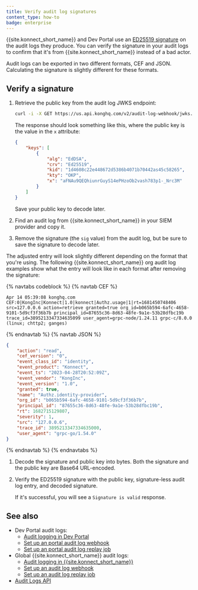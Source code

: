 ```yaml
---
title: Verify audit log signatures
content_type: how-to
badge: enterprise
---
```


{{site.konnect_short_name}} and Dev Portal use an [ED25519 signature](https://ed25519.cr.yp.to/) on the audit logs they produce. You can verify the signature in your audit logs to confirm that it's from {{site.konnect_short_name}} instead of a bad actor.

Audit logs can be exported in two different formats, CEF and JSON. 
Calculating the signature is slightly different for these formats.

## Verify a signature

1. Retrieve the public key from the audit log JWKS endpoint:

    ```sh
    curl -i -X GET https://us.api.konghq.com/v2/audit-log-webhook/jwks.json
    ```

    The response should look something like this, where the public key is 
    the value in the `x` attribute:

    ```json
    {
        "keys": [
            {
                "alg": "EdDSA",
                "crv": "Ed25519",
                "kid": "1d4608c22e448672d5386b4071b70442as45c58265",
                "kty": "OKP",
                "x": "aFNAu9QEQhiunrGuyS14ePHzoOb2vash783p1-_Nrc3M"
            }
        ]
    }
    ```

    Save your public key to decode later.

1. Find an audit log from {{site.konnect_short_name}} in your SIEM provider and copy it. 

1. Remove the signature (the `sig` value) from the audit log, but be sure to save the signature to decode later. 
  
  The adjusted entry will look slightly different depending on the format that you're using. The following {{site.konnect_short_name}} org audit log examples show what the entry will look like in each format after removing the signature:

  {% navtabs codeblock %}
{% navtab CEF %}
```
Apr 14 05:39:08 konghq.com CEF:0|KongInc|Konnect|1.0|konnect|Authz.usage|1|rt=1681450748406 src=127.0.0.6 action=retrieve granted=true org_id=b065b594-6afc-4658-9101-5d9cf3f36b7b principal_id=87655c36-8d63-48fe-9a1e-53b28dfbc19b trace_id=3895213347334635099 user_agent=grpc-node/1.24.11 grpc-c/8.0.0 (linux; chttp2; ganges)
```
{% endnavtab %}
{% navtab JSON %}
```json
{
    "action": "read",
    "cef_version": "0",
    "event_class_id": "identity",
    "event_product": "Konnect",
    "event_ts": "2023-04-28T20:52:09Z",
    "event_vendor": "KongInc",
    "event_version": "1.0",
    "granted": true,
    "name": "Authz.identity-provider",
    "org_id": "b065b594-6afc-4658-9101-5d9cf3f36b7b",
    "principal_id": "87655c36-8d63-48fe-9a1e-53b28dfbc19b",
    "rt": 1682715129807,
    "severity": 1,
    "src": "127.0.0.6",
    "trace_id": 3895213347334635000,
    "user_agent": "grpc-go/1.54.0"
}
```
{% endnavtab %}
{% endnavtabs %}

1. Decode the signature and public key into bytes. Both the signature and the public key are Base64 URL-encoded.

1. Verify the ED25519 signature with the public key, signature-less audit log entry, and decoded signature.

    If it's successful, you will see a `Signature is valid` response.

## See also
* Dev Portal audit logs:
    * [Audit logging in Dev Portal](/konnect/dev-portal/audit-logging/)
    * [Set up an portal audit log webhook](/konnect/dev-portal/audit-logging/webhook/)
    * [Set up an portal audit log replay job](/konnect/dev-portal/audit-logging/replay-job/)
* Global {{site.konnect_short_name}} audit logs:
    * [Audit logging in {{site.konnect_short_name}}](/konnect/org-management/audit-logging/)
    * [Set up an audit log webhook](/konnect/org-management/audit-logging/webhook/)
    * [Set up an audit log replay job](/konnect/org-management/audit-logging/replay-job/)
* [Audit Logs API](/konnect/api/audit-logs/latest/)